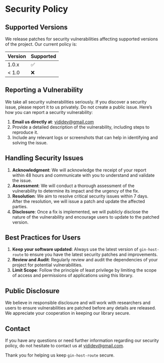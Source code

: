 # Security Policy

## Supported Versions

We release patches for security vulnerabilities affecting supported versions of the project. Our current policy is:

| Version | Supported          |
| ------- | ------------------ |
| 1.0.x   | :white_check_mark: |
| < 1.0   | :x:                |

## Reporting a Vulnerability

We take all security vulnerabilities seriously. If you discover a security issue, please report it to us privately. Do not create a public issue. Here’s how you can report a security vulnerability:

1. **Email us directly at**: [yididev@gmail.com](mailto:yididev@gmail.com)
2. Provide a detailed description of the vulnerability, including steps to reproduce it.
3. Include any relevant logs or screenshots that can help in identifying and solving the issue.

## Handling Security Issues

1. **Acknowledgment**: We will acknowledge the receipt of your report within 48 hours and communicate with you to understand and validate the issue.
2. **Assessment**: We will conduct a thorough assessment of the vulnerability to determine its impact and the urgency of the fix.
3. **Resolution**: We aim to resolve critical security issues within 7 days. After the resolution, we will issue a patch and update the affected parties.
4. **Disclosure**: Once a fix is implemented, we will publicly disclose the nature of the vulnerability and encourage users to update to the patched version.

## Best Practices for Users

1. **Keep your software updated**: Always use the latest version of `gin-host-route` to ensure you have the latest security patches and improvements.
2. **Review and Audit**: Regularly review and audit the dependencies of your project for potential vulnerabilities.
3. **Limit Scope**: Follow the principle of least privilege by limiting the scope of access and permissions of applications using this library.

## Public Disclosure

We believe in responsible disclosure and will work with researchers and users to ensure vulnerabilities are patched before any details are released. We appreciate your cooperation in keeping our library secure.

## Contact

If you have any questions or need further information regarding our security policy, do not hesitate to contact us at [yididev@gmail.com](mailto:yididev@gmail.com).

Thank you for helping us keep `gin-host-route` secure.
